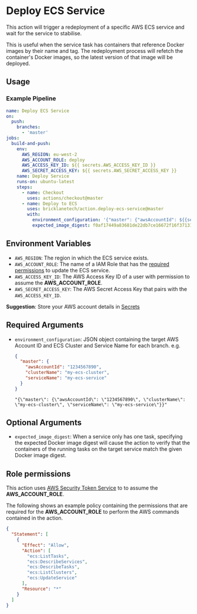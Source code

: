 # Deploy ECS Service

This action will trigger a redeployment of a specific AWS ECS service and wait for the service to stabilise.

This is useful when the service task has containers that reference Docker images by their name and tag. The redeployment process will refetch the container's Docker images, so the latest version of that image will be deployed.

## Usage

### Example Pipeline

```yaml
name: Deploy ECS Service
on:
  push:
    branches:
      - 'master'
jobs:
  build-and-push:
    env:
      AWS_REGION: eu-west-2
      AWS_ACCOUNT_ROLE: deploy
      AWS_ACCESS_KEY_ID: ${{ secrets.AWS_ACCESS_KEY_ID }}
      AWS_SECRET_ACCESS_KEY: ${{ secrets.AWS_SECRET_ACCESS_KEY }}
    name: Deploy Service
    runs-on: ubuntu-latest
    steps:
      - name: Checkout
        uses: actions/checkout@master
      - name: Deploy to ECS
        uses: bricklanetech/action.deploy-ecs-service@master
        with:
          environment_configuration: '{"master": {"awsAccountId": ${{secrets.ECS_AWS_ACCOUNT_ID}}, "clusterName": "my-ecs-cluster", "service_name": "my-ecs-service"}}'
          expected_image_digest: f0af17449a83681de22db7ce16672f16f37131bec0022371d4ace5d1854301e0
```

## Environment Variables

- `AWS_REGION`: The region in which the ECS service exists.
- `AWS_ACCOUNT_ROLE`: The name of a IAM Role that has the [required permissions](#Role-permissions) to update the ECS service.
- `AWS_ACCESS_KEY_ID`: The AWS Access Key ID of a user with permission to assume the **AWS_ACCOUNT_ROLE**.
- `AWS_SECRET_ACCESS_KEY`: The AWS Secret Access Key that pairs with the `AWS_ACCESS_KEY_ID`.

**Suggestion**: Store your AWS account details in [Secrets](https://help.github.com/en/actions/automating-your-workflow-with-github-actions/creating-and-using-encrypted-secrets)

## Required Arguments

- `environment_configuration`: JSON object containing the target AWS Account ID and ECS Cluster and Service Name for each branch.
  e.g.

  ```json
  {
    "master": {
      "awsAccountId": "1234567890",
      "clusterName": "my-ecs-cluster",
      "serviceName": "my-ecs-service"
    }
  }
  ```

  ```shell
  "{\"master\": {\"awsAccountId\": \"1234567890\", \"clusterName\": \"my-ecs-cluster\", \"serviceName\": \"my-ecs-service\"}}"
  ```

## Optional Arguments

- `expected_image_digest`: When a service only has one task, specifying the expected Docker image digest will cause the action to verify that the containers of the running tasks on the target service match the given Docker image digest.

## Role permissions

This action uses [AWS Security Token Service](https://docs.aws.amazon.com/STS/latest/APIReference/Welcome.html) to to assume the **AWS_ACCOUNT_ROLE**.

The following shows an example policy containing the permissions that are required for the **AWS_ACCOUNT_ROLE** to perform the AWS commands contained in the action.

```json
{
  "Statement": [
    {
      "Effect": "Allow",
      "Action": [
        "ecs:ListTasks",
        "ecs:DescribeServices",
        "ecs:DescribeTasks",
        "ecs:ListClusters",
        "ecs:UpdateService"
      ],
      "Resource": "*"
    }
  ]
}
```
